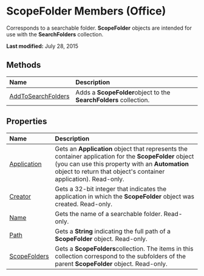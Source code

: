 
# ScopeFolder Members (Office)
Corresponds to a searchable folder.  **ScopeFolder** objects are intended for use with the **SearchFolders** collection.

 **Last modified:** July 28, 2015


## Methods



|**Name**|**Description**|
|:-----|:-----|
| [AddToSearchFolders](e77e2406-b709-0f3e-736d-2fd56c7447e1.md)|Adds a  **ScopeFolder**object to the  **SearchFolders** collection.|

## Properties



|**Name**|**Description**|
|:-----|:-----|
| [Application](5a77b1b5-36dd-babf-a615-28c8e9c2fad1.md)|Gets an  **Application** object that represents the container application for the **ScopeFolder** object (you can use this property with an **Automation** object to return that object's container application). Read-only.|
| [Creator](ac093f1c-1d54-58f2-f8f1-55ecf69f54b0.md)|Gets a 32-bit integer that indicates the application in which the  **ScopeFolder** object was created. Read-only.|
| [Name](da1cc239-2988-2b57-11d1-8313ae3d5566.md)|Gets the name of a searchable folder. Read-only.|
| [Path](744d1d00-ecbf-b0ad-e119-8f4267f5f7c5.md)|Gets a  **String** indicating the full path of a **ScopeFolder** object. Read-only.|
| [ScopeFolders](e3e6ef0f-46b9-1b8c-c115-ab4832c3fb8a.md)|Gets a  **ScopeFolders**collection. The items in this collection correspond to the subfolders of the parent  **ScopeFolder** object. Read-only.|
